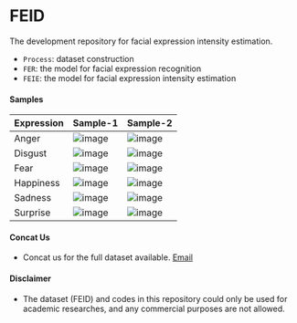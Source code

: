 # FEID
The development repository for facial expression intensity estimation.

* `Process`: dataset construction
* `FER`: the model for facial expression recognition
* `FEIE`: the model for facial expression intensity estimation

#### Samples
| Expression | Sample-1 | Sample-2 |
| -----------| -------- | -------- |
| Anger   |![image](https://github.com/huochaitiantang/FEID/blob/master/Samples/anger_1.gif) | ![image](https://github.com/huochaitiantang/FEID/blob/master/Samples/anger_2.gif) |
| Disgust |![image](https://github.com/huochaitiantang/FEID/blob/master/Samples/disgust_1.gif) | ![image](https://github.com/huochaitiantang/FEID/blob/master/Samples/disgust_2.gif) |
| Fear |![image](https://github.com/huochaitiantang/FEID/blob/master/Samples/fear_1.gif) | ![image](https://github.com/huochaitiantang/FEID/blob/master/Samples/fear_2.gif) |
| Happiness |![image](https://github.com/huochaitiantang/FEID/blob/master/Samples/happiness_1.gif) | ![image](https://github.com/huochaitiantang/FEID/blob/master/Samples/happiness_2.gif) |
| Sadness |![image](https://github.com/huochaitiantang/FEID/blob/master/Samples/sadness_1.gif) | ![image](https://github.com/huochaitiantang/FEID/blob/master/Samples/sadness_2.gif) |
| Surprise |![image](https://github.com/huochaitiantang/FEID/blob/master/Samples/surprise_1.gif) | ![image](https://github.com/huochaitiantang/FEID/blob/master/Samples/surprise_2.gif) |


#### Concat Us
* Concat us for the full dataset available. [Email](liangliu@buaa.edu.cn)


#### Disclaimer
* The dataset (FEID) and codes in this repository could only be used for academic researches, and any commercial purposes are not allowed.
